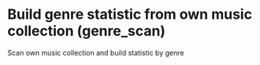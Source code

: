 # Build genre statistic from own music collection (genre_scan)
Scan own music collection and build statistic by genre
